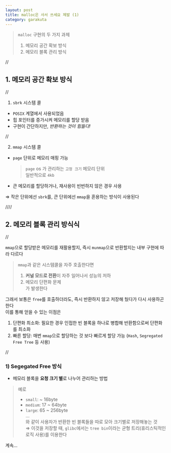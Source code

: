 ```yaml
---
layout: post
title: malloc은 사서 쓰세요 제발 (1)
category: garakuta
---
```

> `malloc` 구현의 두 가지 과제
> 1. 메모리 공간 확보 방식
> 2. 메모리 블록 관리 방식

//

## 1. 메모리 공간 확보 방식

//

1) `sbrk` 시스템 콜
- `POSIX` 계열에서 사용되었음
- 힙 포인터를 증가시켜 메모리를 할당 받음
- 구현이 간단하지만, *반환하는 것이 힘들다!*

//

2) `mmap` 시스템 콜
- `page` 단위로 메모리 매핑 가능
	> `page` os 가 관리하는 `고정 크기` 메모리 단위   
	> 일반적으로 `4kb`
- 큰 메모리를 할당하거나, 재사용이 빈번하지 않은 경우 사용
  
⇒ 작은 단위에선 `sbrk`를, 큰 단위에선 `mmap`을 혼용하는 방식이 사용된다

////

## 2. 메모리 블록 관리 방식식

//

`mmap`으로 할당받은 메모리를 재활용할지, 즉시 `munmap`으로 반환할지는 내부 구현에 따라 다르다
   
> `mmap`과 같은 시스템콜을 자주 호출한다면   
> 1. **커널 모드로 전환**이 자주 일어나서 성능의 저하
> 2. 메모리 단편화 문제  
> 가 발생한다

그래서 보통은 `free`를 호출하더라도, 즉시 반환하지 않고 저장해 뒀다가 다시 사용하곤 한다   
이를 통해 얻을 수 있는 이점은 
1. 단편화 최소화: 필요한 경우 인접한 빈 블록을 하나로 병합해 반환함으로써 단편화를 최소화
2. 빠른 할당: 매번 `mmap`으로 할당하는 것 보다 빠르게 할당 가능 (`Hash`, `Segregated Free Tree` 등 사용)

//

### 1) Segegated Free 방식
- 메모리 블록을 **요청 크기 별**로 나누어 관리하는 방법
> 예로
> - `small`: ~ 16byte
> - `medium`: 17 ~ 64byte
> - `large`: 65 ~ 256byte   
> ...   
> 와 같이 사용자가 반환한 빈 블록들을 따로 모아 크기별로 저장해놓는 것  
> ⇒ 이것을 저장할 때, `glibc`에서는 `tree bin`이라는 균형 트리(휴리스틱적인 로직 사용)를 이용한다

계속...
